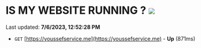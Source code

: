 # IS MY WEBSITE RUNNING ? [![](https://img.shields.io/static/v1?label=Sponsor&message=%E2%9D%A4&logo=GitHub&color=%23fe8e86)](https://github.com/sponsors/<username>)

Last updated: **7/6/2023, 12:52:28 PM**

- `GET` [https://youssefservice.me](https://youssefservice.me) - **Up** (871ms)
